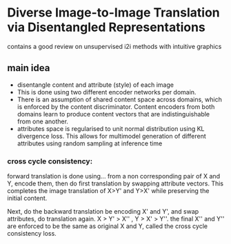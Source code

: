 # Diverse Image-to-Image Translation via Disentangled Representations

contains a good review on unsupervised i2i methods with intuitive graphics

## main idea
- disentangle content and attribute (style) of each image
- This is done using two different encoder networks per domain. 
- There is an assumption of shared content space across domains, which is enforced by the content discriminator. Content encoders from both domains learn to produce content vectors that are indistinguishable from one another.
- attributes space is regularised to unit normal distribution using KL divergence loss. This allows for multimodel generation of different attributes using random sampling at inference time
### cross cycle consistency:
forward translation is done using... from a non corresponding pair of X and Y, encode them, then do first translation by swapping attribute vectors. This completes the image translation of X>Y' and Y>X' while preserving the initial content.

Next, do the backward translation be encoding X' and Y', and swap attributes, do translation again. X > Y' > X'' , Y > X' > Y''. the final X'' and Y'' are enforced to be the same as original X and Y, called the cross cycle consistency loss.
